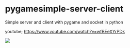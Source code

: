 # pygamesimple-server-client
 
 Simple server and client with pygame and socket in python
 
 youtube; 
 https://www.youtube.com/watch?v=wfBEeXYrPDk
 
 [![](https://img.youtube.com/vi/wfBEeXYrPDk/0.jpg)](https://www.youtube.com/watch?v=wfBEeXYrPDk)

